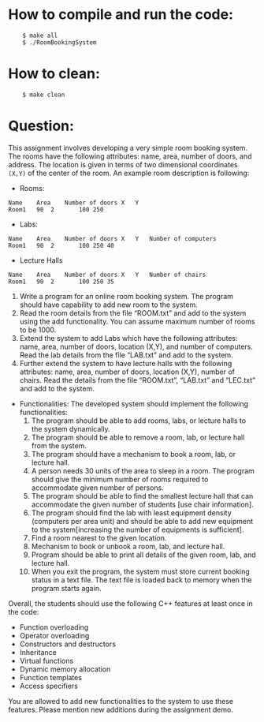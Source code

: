 # How to compile and run the code:
```
	$ make all
	$ ./RoomBookingSystem
```
# How to clean:
```
	$ make clean
```
# Question:
This assignment involves developing a very simple room booking system. The rooms have the following attributes: name, area, number of doors, and address. The location is given in terms of two dimensional coordinates `(X,Y)` of the center of the room. An
example room description is following:

* Rooms:	
```
Name	Area	Number of doors	X	Y
Room1	90	2		100	250
```	
* Labs:	
```
Name	Area	Number of doors	X	Y	Number of computers
Room1	90	2		100	250	40
```	
* Lecture Halls	
```
Name	Area	Number of doors	X	Y	Number of chairs               
Room1	90	2		100	250	35
```
	
1. Write a program for an online room booking system. The program should have capability to add new room to the system.
2. Read the room details from the file “ROOM.txt” and add to the system using the add functionality. You can assume maximum number of rooms to be 1000.
3. Extend the system to add Labs which have the following attributes: name, area, number of doors, location (X,Y), and number of computers. Read the lab details from the file “LAB.txt” and add to the system.
4. Further extend the system to have lecture halls with the following attributes: name, area, number of doors, location (X,Y), number of chairs. 
Read the details from the file “ROOM.txt”, “LAB.txt” and “LEC.txt” and add to the system.

* Functionalities: The developed system should implement the following functionalities:
	1. The program should be able to add rooms, labs, or lecture halls to the system dynamically.
	2. The program should be able to remove a room, lab, or lecture hall from the system.
	3. The program should have a mechanism to book a room, lab, or lecture hall.
	4. A person needs 30 units of the area to sleep in a room. The program should give the minimum number of rooms required to accommodate given number of persons.
	5. The program should be able to find the smallest lecture hall that can accommodate the given number of students [use chair information].
	6. The program should find the lab with least equipment density (computers per area unit) and should be able to add new equipment to the system[increasing the number of equipments is sufficient].
	7. Find a room nearest to the given location.
	8. Mechanism to book or unbook a room, lab, and lecture hall.
	9. Program should be able to print all details of the given room, lab, and lecture hall.
	10. When you exit the program, the system must store current booking status in a text file. The text file is loaded back to memory when the program starts again. 

Overall, the students should use the following C++ features at least once in the code:
* Function overloading
* Operator overloading
* Constructors and destructors
* Inheritance
* Virtual functions
* Dynamic memory allocation
* Function templates
* Access specifiers

You are allowed to add new functionalities to the system to use these features. Please mention new additions during the assignment demo.
